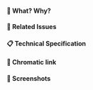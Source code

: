 #### :tophat: What? Why?
<!-- Describe your changes -->

#### :pushpin: Related Issues
<!-- What existing **issue(s)** does the pull request solve? -->

#### :clipboard: Technical Specification
<!-- Describe how you plan to solve the problem
- [x] Subtask 1
- [ ] Subtask 2
-->

#### :art: Chromatic link
<!-- Insert the chromatic link linked to this PR -->

#### :camera_flash: Screenshots
<!-- Screenshots if appropriate -->
